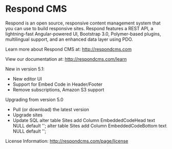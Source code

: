 Respond CMS
===========

Respond is an open source, responsive content management system that you can use to build responsive sites. Respond features a REST API, a lightning-fast Angular-powered UI, Bootstrap 3.0, Polymer-based plugins, multilingual support, and an enhanced data layer using PDO. 

Learn more about Respond CMS at: http://respondcms.com

View our documentation at: http://respondcms.com/learn

New in version 5.1:
- New editor UI
- Support for Embed Code in Header/Footer
- Remove subscriptions, Amazon S3 support

Upgrading from version 5.0
- Pull (or download) the latest version
- Upgrade sites
- Update SQL
alter table Sites add Column EmbeddedCodeHead text NULL default '';
alter table Sites add Column EmbeddedCodeBottom text NULL default '';

License Information: http://respondcms.com/page/license